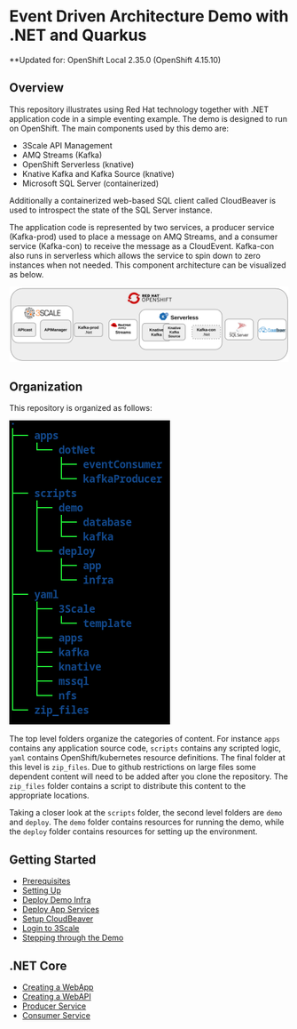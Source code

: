 # Event Driven Architecture Demo with .NET and Quarkus

**Updated for: OpenShift Local 2.35.0 (OpenShift 4.15.10)

## Overview

This repository illustrates using Red Hat technology together with .NET application code in a simple eventing example.  The demo is designed to run on OpenShift.  The main components used by this demo are:

- 3Scale API Management
- AMQ Streams (Kafka)
- OpenShift Serverless (knative)
- Knative Kafka and Kafka Source (knative)
- Microsoft SQL Server (containerized)

Additionally a containerized web-based SQL client called CloudBeaver is used to introspect the state of the SQL Server instance.  

The application code is represented by two services, a producer service (Kafka-prod) used to place a message on AMQ Streams, and a consumer service (Kafka-con) to receive the message as a CloudEvent.  Kafka-con also runs in serverless which allows the service to spin down to zero instances when not needed.  This component architecture can be visualized as below.

<img title="" src="docs/.img/arch.png" alt="" data-align="center">

## Organization

This repository is organized as follows:

<img title="" src="docs/.img/org.png" alt="" data-align="center">

The top level folders organize the categories of content.  For instance `apps` contains any application source code, `scripts` contains any scripted logic, `yaml` contains OpenShift/kubernetes resource definitions.  The final folder at this level is `zip_files`.  Due to github restrictions on large files some dependent content will need to be added after you clone the repository.  The `zip_files` folder contains a script to distribute this content to the appropriate locations.

Taking a closer look at the `scripts` folder, the second level folders are `demo` and `deploy`.  The `demo` folder contains resources for running the demo, while the `deploy` folder contains resources for setting up the environment.

## Getting Started

- [Prerequisites](docs/prereq.md)
- [Setting Up](docs/settingUp.md)
- [Deploy Demo Infra](docs/deployInfra.md)
- [Deploy App Services](docs/deployApps.md)
- [Setup CloudBeaver](docs/cloudBeaver.md)
- [Login to 3Scale](docs/3scale.md)
- [Stepping through the Demo](docs/demo.md)

## .NET Core

- [Creating a WebApp](docs/webApp.md)
- [Creating a WebAPI](docs/webAPI.md)
- [Producer Service](docs/kafkaProducer.md)
- [Consumer Service](docs/eventConsumer.md)
